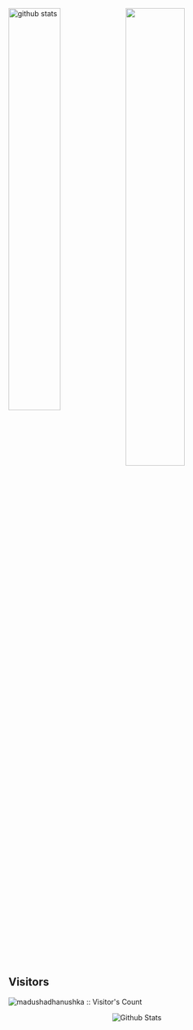 <p>
<img src="https://github-readme-stats.vercel.app/api?username=bluffblue&show_icons=true&theme=gotham" alt="github stats" width="45%" align="left"/>
</p>
<img src="https://github-readme-streak-stats.herokuapp.com/?user=bluffblue&theme=light" width="48%" >

## Visitors
<img align="center" src="https://profile-counter.glitch.me/{bluffblue}/count.svg" alt="madushadhanushka :: Visitor's Count" />
<br>

<p align="center">
        <img src="https://raw.githubusercontent.com/mayhemantt/mayhemantt/Update/svg/Bottom.svg" alt="Github Stats" />
</p>
